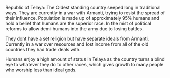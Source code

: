 Republic of Telaya:
The Oldest standing country seeped long in traditional ways. They are currently in a war with Armanti, trying to resist the spread of their influence. Population is made up of approximately 95% humans and hold a belief that humans are the superior race. In the mist of political reforms to allow demi-humans into the army due to losing battles.

They dont have a set religion but have separate ideals from Armanti. Currently in a war over resources and lost income from all of the old countries they had trade deals with.

Humans enjoy a high amount of status in Telaya as the country turns a blind eye to whatever they do to other races, which gives growth to many people who worship less than ideal gods.